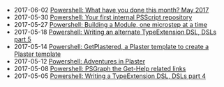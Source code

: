 * 2017-06-02 [Powershell: What have you done this month? May 2017](http://kevinmarquette.github.io/2017-06-02-Powershell-last-month/?utm_source=blog&utm_medium=blog&utm_content=recent)
* 2017-05-30 [Powershell: Your first internal PSScript repository](http://kevinmarquette.github.io/2017-05-30-Powershell-your-first-PSScript-repository/?utm_source=blog&utm_medium=blog&utm_content=recent)
* 2017-05-27 [Powershell: Building a Module, one microstep at a time](http://kevinmarquette.github.io/2017-05-27-Powershell-module-building-basics/?utm_source=blog&utm_medium=blog&utm_content=recent)
* 2017-05-18 [Powershell: Writing an alternate TypeExtension DSL, DSLs part 5](http://kevinmarquette.github.io/2017-05-18-Powershell-TypeExtension-DSL-part-5/?utm_source=blog&utm_medium=blog&utm_content=recent)
* 2017-05-14 [Powershell: GetPlastered, a Plaster template to create a Plaster template](http://kevinmarquette.github.io/2017-05-14-Powershell-Plaster-GetPlastered-template/?utm_source=blog&utm_medium=blog&utm_content=recent)
* 2017-05-12 [Powershell: Adventures in Plaster](http://kevinmarquette.github.io/2017-05-12-Powershell-Plaster-adventures-in/?utm_source=blog&utm_medium=blog&utm_content=recent)
* 2017-05-08 [Powershell: PSGraph the Get-Help related links](http://kevinmarquette.github.io/2017-05-08-Powershell-PSGraph-get-help-related-links/?utm_source=blog&utm_medium=blog&utm_content=recent)
* 2017-05-05 [Powershell: Writing a TypeExtension DSL, DSLs part 4](http://kevinmarquette.github.io/2017-05-05-PowerShell-TypeExtension-DSL-part-4/?utm_source=blog&utm_medium=blog&utm_content=recent)
